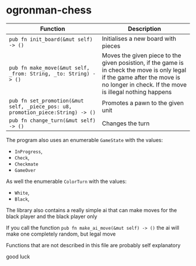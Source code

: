 # ogronman-chess


| **Function**      | **Description** |
| ----------- | ----------- |
| `pub fn init_board(&mut self) -> ()`  | Initialises a new board with pieces   |
| `pub fn make_move(&mut self, _from: String, _to: String) -> ()`   | Moves the given piece to the given posistion, if the game is in check the move is only legal if the game after the move is no longer in check. If the move is illegal nothing happens      |
| `pub fn set_promotion(&mut self, _piece_pos: u8, promotion_piece:String) -> ()`  | Promotes a pawn to the given unit  |
| `pub fn change_turn(&mut self) -> ()`  | Changes the turn  |


The program also uses an enumerable `GameState` with the values:

- `InProgress`,
- `Check`,
- `Checkmate`
- `GameOver`


As well the enumerable `ColorTurn` with the values:
- `White`,
- `Black`,

The library also contains a really simple ai that can make moves for the black player and the black player only

If you call the function `pub fn make_ai_move(&mut self) -> ()` the ai will make one completely random, but legal move

Functions that are not described in this file are probably self explanatory

good luck
